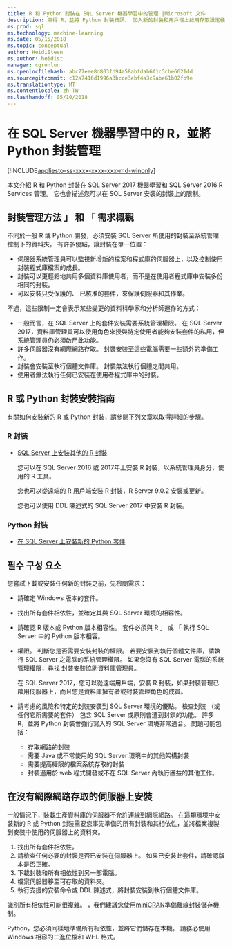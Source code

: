 ```yaml
---
title: R 和 Python 封裝在 SQL Server 機器學習中的管理 |Microsoft 文件
description: 取得 R，並將 Python 封裝資訊、 加入新的封裝和用戶端上啟用存取設定機器學習的 SQL Server 執行個體。
ms.prod: sql
ms.technology: machine-learning
ms.date: 05/15/2018
ms.topic: conceptual
author: HeidiSteen
ms.author: heidist
manager: cgronlun
ms.openlocfilehash: abc77eee8d803fd94a58abfdab6f1c3cbe6621dd
ms.sourcegitcommit: c12a7416d1996a3bcce3ebf4a3c9abe61b02fb9e
ms.translationtype: MT
ms.contentlocale: zh-TW
ms.lasthandoff: 05/10/2018
---
```

# <a name="r-and-python-package-management-in-sql-server-machine-learning"></a>在 SQL Server 機器學習中的 R，並將 Python 封裝管理
[!INCLUDE[appliesto-ss-xxxx-xxxx-xxx-md-winonly](../../includes/appliesto-ss-xxxx-xxxx-xxx-md-winonly.md)]

本文介紹 R 和 Python 封裝在 SQL Server 2017 機器學習和 SQL Server 2016 R Services 管理。 它也會描述您可以在 SQL Server 安裝的封裝上的限制。

## <a name="overview-of-package-management-methods-and-requirements"></a>封裝管理方法 」 和 「 需求概觀

不同於一般 R 或 Python 開發，必須安裝 SQL Server 所使用的封裝至系統管理控制下的資料夾。 有許多優點，讓封裝在單一位置：

+ 伺服器系統管理員可以監視新增新的檔案和程式庫的伺服器上，以及控制使用封裝程式庫檔案的成長。 
+ 封裝可以更輕鬆地共用多個資料庫使用者，而不是在使用者程式庫中安裝多份相同的封裝。
+ 可以安裝只受保護的、 已核准的套件，來保護伺服器和其作業。

不過，這些限制一定會表示某些變更的資料科學家和分析師運作的方式：

+ 一般而言，在 SQL Server 上的套件安裝需要系統管理權限。 在 SQL Server 2017，資料庫管理員可以使用角色來授與特定使用者能夠安裝套件的私用，但系統管理員仍必須啟用此功能。
+ 許多伺服器沒有網際網路存取。 封裝安裝至這些電腦需要一些額外的準備工作。
+ 封裝會安裝至執行個體文件庫。 封裝無法執行個體之間共用。
+ 使用者無法執行任何已安裝在使用者程式庫中的封裝。

## <a name="package-installation-guides-for-r-or-python"></a>R 或 Python 封裝安裝指南

有關如何安裝新的 R 或 Python 封裝，請參閱下列文章以取得詳細的步驟。 

### <a name="r-packages"></a>R 封裝

+ [SQL Server 上安裝其他的 R 封裝](install-additional-r-packages-on-sql-server.md)

    您可以在 SQL Server 2016 或 2017年上安裝 R 封裝，以系統管理員身分，使用的 R 工具。

    您也可以從遠端的 R 用戶端安裝 R 封裝，R Server 9.0.2 安裝或更新。

    您也可以使用 DDL 陳述式的 SQL Server 2017 中安裝 R 封裝。

### <a name="python-packages"></a>Python 封裝

+ [在 SQL Server 上安裝新的 Python 套件](../python/install-additional-python-packages-on-sql-server.md)

## <a name="prerequisites"></a>필수 구성 요소

您嘗試下載或安裝任何新的封裝之前，先檢閱需求：

+ 請確定 Windows 版本的套件。

+ 找出所有套件相依性，並確定其與 SQL Server 環境的相容性。

+ 請確認 R 版本或 Python 版本相容性。 套件必須與 R 」 或 「 執行 SQL Server 中的 Python 版本相容。

+ 權限。 判斷您是否需要安裝封裝的權限。 若要安裝到執行個體文件庫，請執行 SQL Server 之電腦的系統管理權限。 如果您沒有 SQL Server 電腦的系統管理權限，尋找 封裝安裝協助資料庫管理員。

    在 SQL Server 2017，您可以從遠端用戶端，安裝 R 封裝，如果封裝管理已啟用伺服器上，而且您是資料庫擁有者或封裝管理角色的成員。

+ 請考慮的風險和特定的封裝安裝到 SQL Server 環境的優點。 檢查封裝 （或任何它所需要的套件） 包含 SQL Server 或原則會遭到封鎖的功能。 許多 R，並將 Python 封裝會強行寫入的 SQL Server 環境非常適合。 問題可能包括：

    - 存取網路的封裝
    - 需要 Java 或不常使用的 SQL Server 環境中的其他架構封裝
    - 需要提高權限的檔案系統存取的封裝
    - 封裝適用於 web 程式開發或不在 SQL Server 內執行獲益的其他工作。

## <a name="installation-on-servers-with-no-internet-access"></a>在沒有網際網路存取的伺服器上安裝

一般情況下，裝載生產資料庫的伺服器不允許連線到網際網路。 在這類環境中安裝新的 R 或 Python 封裝需要您事先準備的所有封裝和其相依性，並將檔案複製到安裝中使用的伺服器上的資料夾。

1. 找出所有套件相依性。 
2. 請檢查任何必要的封裝是否已安裝在伺服器上。 如果已安裝此套件，請確認版本是否正確。
3. 下載封裝和所有相依性到另一部電腦。
4. 檔案伺服器移至可存取的資料夾。
5. 執行支援的安裝命令或 DDL 陳述式，將封裝安裝到執行個體文件庫。

識別所有相依性可能很複雜。 ，我們建議您使用[miniCRAN](create-a-local-package-repository-using-minicran.md)準備離線封裝儲存機制。

Python，您必須同樣地準備所有相依性，並將它們儲存在本機。 請務必使用 Windows 相容的二進位檔和 WHL 格式。
